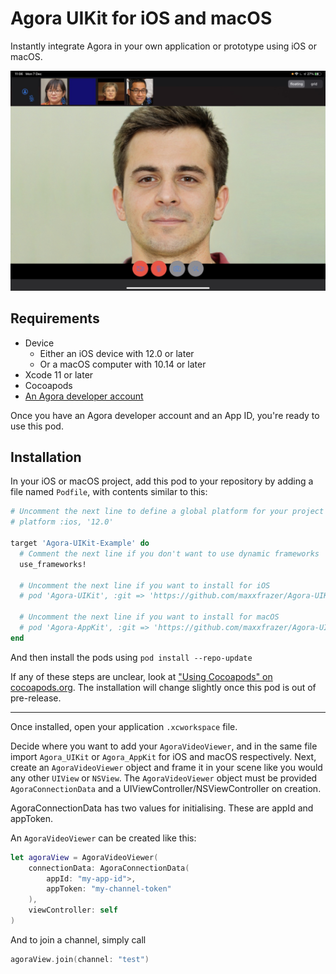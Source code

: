 # Agora UIKit for iOS and macOS

Instantly integrate Agora in your own application or prototype using iOS or macOS.

![floating_view.jpg](media/floating_view.jpg)

## Requirements

- Device
    - Either an iOS device with 12.0 or later
    - Or a macOS computer with 10.14 or later
- Xcode 11 or later
- Cocoapods
- [An Agora developer account](https://www.agora.io/en/blog/how-to-get-started-with-agora?utm_source=github&utm_repo=agora-ios-uikit)

Once you have an Agora developer account and an App ID, you're ready to use this pod.

## Installation

In your iOS or macOS project, add this pod to your repository by adding a file named `Podfile`, with contents similar to this:

```ruby
# Uncomment the next line to define a global platform for your project
# platform :ios, '12.0'

target 'Agora-UIKit-Example' do
  # Comment the next line if you don't want to use dynamic frameworks
  use_frameworks!

  # Uncomment the next line if you want to install for iOS
  # pod 'Agora-UIKit', :git => 'https://github.com/maxxfrazer/Agora-UIKit.git'

  # Uncomment the next line if you want to install for macOS
  # pod 'Agora-AppKit', :git => 'https://github.com/maxxfrazer/Agora-UIKit.git'
end
```

And then install the pods using `pod install --repo-update`

If any of these steps are unclear, look at ["Using Cocoapods" on cocoapods.org](https://guides.cocoapods.org/using/using-cocoapods.html).
The installation will change slightly once this pod is out of pre-release.

---

Once installed, open your application `.xcworkspace` file.

Decide where you want to add your `AgoraVideoViewer`, and in the same file import `Agora_UIKit` or `Agora_AppKit` for iOS and macOS respectively.
Next, create an `AgoraVideoViewer` object and frame it in your scene like you would any other `UIView` or `NSView`. The `AgoraVideoViewer` object must be provided `AgoraConnectionData` and a UIViewController/NSViewController on creation.

AgoraConnectionData has two values for initialising. These are appId and appToken.

An `AgoraVideoViewer` can be created like this:

```swift
let agoraView = AgoraVideoViewer(
    connectionData: AgoraConnectionData(
        appId: "my-app-id">,
        appToken: "my-channel-token"
    ),
    viewController: self
)
```

And to join a channel, simply call

```swift
agoraView.join(channel: "test")
```